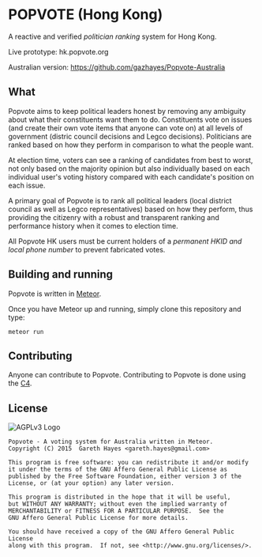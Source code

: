 # POPVOTE (Hong Kong)
A reactive and verified *politician ranking* system for Hong Kong.

Live prototype: hk.popvote.org

Australian version: https://github.com/gazhayes/Popvote-Australia

## What
Popvote aims to keep political leaders honest by removing any ambiguity about what their constituents want them to do. Constituents vote on issues (and create their own vote items that anyone can vote on) at all levels of government (distric council decisions and Legco decisions). Politicians are ranked based on how they perform in comparison to what the people want.

At election time, voters can see a ranking of candidates from best to worst, not only based on the majority opinion but also individually based on each individual user's voting history compared with each candidate's position on each issue.

A primary goal of Popvote is to rank all political leaders (local district council as well as Legco representatives) based on how they perform, thus providing the citizenry with a robust and transparent ranking and performance history when it comes to election time.

All Popvote HK users must be current holders of a *permanent HKID and local phone number* to prevent fabricated votes.
## Building and running
Popvote is written in [Meteor](https://www.meteor.com/install "Meteor Install Guide").

Once you have Meteor up and running, simply clone this repository and type:
```
meteor run
```
## Contributing
Anyone can contribute to Popvote. Contributing to Popvote is done using the [C4](https://github.com/gazhayes/popvote/wiki/Contributing-Patches).

## License
![AGPLv3 Logo](http://www.gnu.org/graphics/agplv3-155x51.png)

    Popvote - A voting system for Australia written in Meteor.
    Copyright (C) 2015  Gareth Hayes <gareth.hayes@gmail.com>

    This program is free software: you can redistribute it and/or modify
    it under the terms of the GNU Affero General Public License as
    published by the Free Software Foundation, either version 3 of the
    License, or (at your option) any later version.

    This program is distributed in the hope that it will be useful,
    but WITHOUT ANY WARRANTY; without even the implied warranty of
    MERCHANTABILITY or FITNESS FOR A PARTICULAR PURPOSE.  See the
    GNU Affero General Public License for more details.

    You should have received a copy of the GNU Affero General Public License
    along with this program.  If not, see <http://www.gnu.org/licenses/>.

